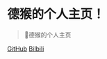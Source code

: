 <!-- _coverpage.md -->

# 德猴的个人主页！

> 💪德猴的个人主页

[GitHub](https://github.com/pengmoxiao)
[Bilbili](https://space.bilibili.com/1699422960)
